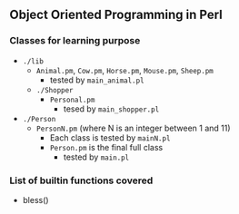 ## Object Oriented Programming in Perl

### Classes for learning purpose
* `./lib`
  * `Animal.pm`, `Cow.pm`, `Horse.pm`, `Mouse.pm`, `Sheep.pm`
    * tested by `main_animal.pl`
  * `./Shopper`
    * `Personal.pm`
      * tesed by `main_shopper.pl`
* `./Person`
  * `PersonN.pm` (where N is an integer between 1 and 11)
    * Each class is tested by `mainN.pl`
    * `Person.pm` is the final full class
      * tested by `main.pl`

### List of builtin functions covered

* bless()
